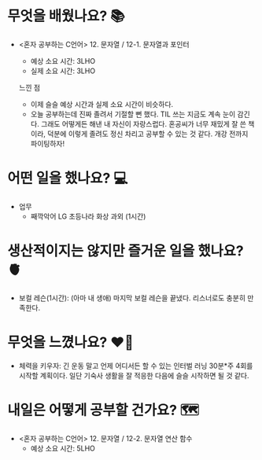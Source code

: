 # 무엇을 배웠나요? 📚
- <혼자 공부하는 C언어> 12. 문자열 / 12-1. 문자열과 포인터
    - 예상 소요 시간: 3LHO
    - 실제 소요 시간: 3LHO

    느낀 점
    - 이제 슬슬 예상 시간과 실제 소요 시간이 비슷하다.
    - 오늘 공부하는데 진짜 졸려서 기절할 뻔 했다. TIL 쓰는 지금도 계속 눈이 감긴다. 그래도 어떻게든 해낸 내 자신이 자랑스럽다. 혼공씨가 너무 재밌게 잘 쓴 책이라, 덕분에 이렇게 졸려도 정신 차리고 공부할 수 있는 것 같다. 개강 전까지 파이팅하자!

# 어떤 일을 했나요? 💻
- 업무
    - 째깍악어 LG 초등나라 화상 과외 (1시간)

# 생산적이지는 않지만 즐거운 일을 했나요? 🫀
- 보컬 레슨(1시간): (아마 내 생애) 마지막 보컬 레슨을 끝냈다. 리스너로도 충분히 만족한다.

# 무엇을 느꼈나요? ❤️‍🔥
- 체력을 키우자: 긴 운동 말고 언제 어디서든 할 수 있는 인터벌 러닝 30분*주 4회를 시작할 계획이다. 일단 기숙사 생활을 잘 적응한 다음에 슬슬 시작하면 될 것 같다.

# 내일은 어떻게 공부할 건가요? 🗺
- <혼자 공부하는 C언어> 12. 문자열 / 12-2. 문자열 연산 함수
    - 예상 소요 시간: 5LHO